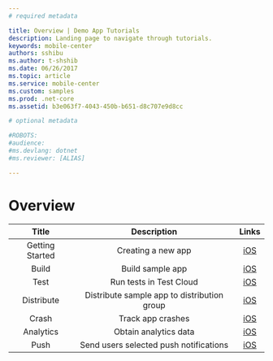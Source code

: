 ```yaml
---
# required metadata

title: Overview | Demo App Tutorials
description: Landing page to navigate through tutorials.
keywords: mobile-center
authors: sshibu
ms.author: t-shshib
ms.date: 06/26/2017
ms.topic: article
ms.service: mobile-center
ms.custom: samples
ms.prod: .net-core
ms.assetid: b3e063f7-4043-450b-b651-d8c707e9d8cc

# optional metadata

#ROBOTS:
#audience:
#ms.devlang: dotnet
#ms.reviewer: [ALIAS]

---
```



# Overview



| Title       | Description     |Links  |
|:-------------:|:-------------:|:-----:|
| Getting Started  | Creating a new app | [iOS]()|
| Build    | Build sample app | [iOS]()|
| Test    |   Run tests in Test Cloud   |   [iOS]()|
| Distribute| Distribute sample app to distribution group  |   [iOS]() |
| Crash   | Track app crashes  | [iOS]()|
| Analytics  | Obtain analytics data| [iOS]()|
| Push   | Send users selected push notifications| [iOS]()|
